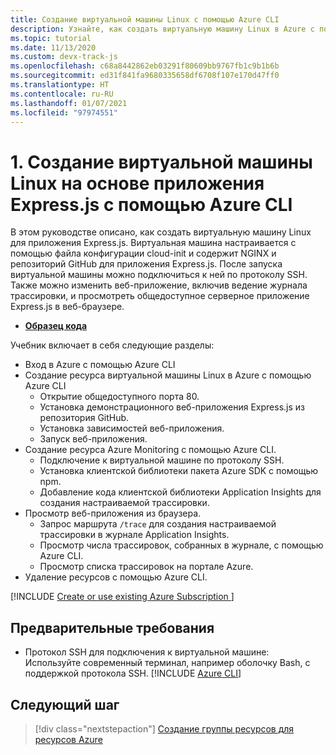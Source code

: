 ```yaml
---
title: Создание виртуальной машины Linux с помощью Azure CLI
description: Узнайте, как создать виртуальную машину Linux в Azure с помощью клона приложения на основе Express.js из репозитория GitHub.
ms.topic: tutorial
ms.date: 11/13/2020
ms.custom: devx-track-js
ms.openlocfilehash: c68a8442862eb03291f80609bb9767fb1c9b1b6b
ms.sourcegitcommit: ed31f841fa9680335658df6708f107e170d47ff0
ms.translationtype: HT
ms.contentlocale: ru-RU
ms.lasthandoff: 01/07/2021
ms.locfileid: "97974551"
---
```

# <a name="1-create-linux-virtual-machine-with-expressjs-app-using-azure-cli"></a>1. Создание виртуальной машины Linux на основе приложения Express.js с помощью Azure CLI

В этом руководстве описано, как создать виртуальную машину Linux для приложения Express.js. Виртуальная машина настраивается с помощью файла конфигурации cloud-init и содержит NGINX и репозиторий GitHub для приложения Express.js. После запуска виртуальной машины можно подключиться к ней по протоколу SSH. Также можно изменить веб-приложение, включив ведение журнала трассировки, и просмотреть общедоступное серверное приложение Express.js в веб-браузере.

* [**Образец кода**](https://github.com/Azure-Samples/js-e2e-vm)

Учебник включает в себя следующие разделы:

* Вход в Azure с помощью Azure CLI
* Создание ресурса виртуальной машины Linux в Azure с помощью Azure CLI
    * Открытие общедоступного порта 80.
    * Установка демонстрационного веб-приложения Express.js из репозитория GitHub.
    * Установка зависимостей веб-приложения.
    * Запуск веб-приложения.
* Создание ресурса Azure Monitoring с помощью Azure CLI.
    * Подключение к виртуальной машине по протоколу SSH.
    * Установка клиентской библиотеки пакета Azure SDK с помощью npm.
    * Добавление кода клиентской библиотеки Application Insights для создания настраиваемой трассировки.
* Просмотр веб-приложения из браузера.
    * Запрос маршрута `/trace` для создания настраиваемой трассировки в журнале Application Insights.
    * Просмотр числа трассировок, собранных в журнале, с помощью Azure CLI.
    * Просмотр списка трассировок на портале Azure.
* Удаление ресурсов с помощью Azure CLI.

[!INCLUDE [Create or use existing Azure Subscription ](../../includes/environment-subscription-h2.md)]

## <a name="prerequisites"></a>Предварительные требования

- Протокол SSH для подключения к виртуальной машине: Используйте современный терминал, например оболочку Bash, с поддержкой протокола SSH.
[!INCLUDE [Azure CLI](../../../includes/azure-cli-prepare-your-environment-no-header.md)]


## <a name="next-step"></a>Следующий шаг

> [!div class="nextstepaction"]
> [Создание группы ресурсов для ресурсов Azure](create-azure-monitoring-application-insights-web-resource.md) 